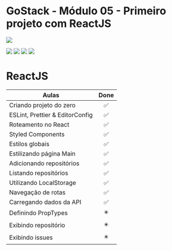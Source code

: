 # GoStack - Módulo 05 - Primeiro projeto com ReactJS

![](https://hotmart.s3.amazonaws.com/product_contents/5bfd4a97-5e39-4c99-a871-8d3e969769cc/Course_Image01_580x320.jpg)

![](https://img.shields.io/github/stars/newerton/gostack-modulo05.svg) ![](https://img.shields.io/github/forks/newerton/gostack-modulo05.svg) ![](https://img.shields.io/github/issues/newerton/gostack-modulo05.svg) ![](https://img.shields.io/github/license/newerton/gostack-modulo05.svg)

# ReactJS

| Aulas                           |            Done            |
| ------------------------------- | :------------------------: |
| Criando projeto do zero         |     :white_check_mark:     |
| ESLint, Prettier & EditorConfig |     :white_check_mark:     |
| Roteamento no React             |     :white_check_mark:     |
| Styled Components               |     :white_check_mark:     |
| Estilos globais                 |     :white_check_mark:     |
| Estilizando página Main         |     :white_check_mark:     |
| Adicionando repositórios        |     :white_check_mark:     |
| Listando repositórios           |     :white_check_mark:     |
| Utilizando LocalStorage         |     :white_check_mark:     |
| Navegação de rotas              |     :white_check_mark:     |
| Carregando dados da API         |     :white_check_mark:     |
| Definindo PropTypes             | :eight_pointed_black_star: |
| Exibindo repositório            | :eight_pointed_black_star: |
| Exibindo issues                 | :eight_pointed_black_star: |
